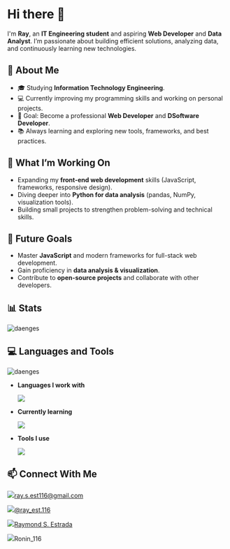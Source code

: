 # Hi there 👋

I'm **Ray**, an **IT Engineering student** and aspiring **Web Developer** and **Data Analyst**. I’m passionate about building efficient solutions, analyzing data, and continuously learning new technologies.

## 🌟 About Me

* 🎓 Studying **Information Technology Engineering**.
* 💻 Currently improving my programming skills and working on personal projects.
* 🎯 Goal: Become a professional **Web Developer** and **DSoftware Developer**.
* 📚 Always learning and exploring new tools, frameworks, and best practices.

## 🚀 What I’m Working On

* Expanding my **front-end web development** skills (JavaScript, frameworks, responsive design).
* Diving deeper into **Python for data analysis** (pandas, NumPy, visualization tools).
* Building small projects to strengthen problem-solving and technical skills.

## 📌 Future Goals

* Master **JavaScript** and modern frameworks for full-stack web development.
* Gain proficiency in **data analysis & visualization**.
* Contribute to **open-source projects** and collaborate with other developers.

## 📊 Stats
<p> <img src="https://github-readme-stats.vercel.app/api?username=RaySEst116&show_icons=true&theme=dracula&cache_seconds=1800&locale=en" alt=daenges /> </p>

## 💻 Languages and Tools
<p> <img src="https://github-readme-stats.vercel.app/api/top-langs?username=RaySEst116&show_icons=true&theme=dracula&locale=en&layout=compact" alt="daenges" /></p>

* **Languages I work with**
  <p><img src="https://skillicons.dev/icons?i=cpp,java,py,html,css" /></p>
* **Currently learning**
  <p><img src="https://skillicons.dev/icons?i=javascript,nodejs,react,vue" /></p>
* **Tools I use**
  <p><img src="https://skillicons.dev/icons?i=git,github,gitlab,vscode,idea,mysql" /></p>

## 📫 Connect With Me
<p><a href="mailto:ray.s.est116@gmail.com"><img src="https://skillicons.dev/icons?i=gmail" />ray.s.est116@gmail.com</a></p>
<p><a href="https://www.instagram.com/ray_est.116"><img src="https://skillicons.dev/icons?i=instagram" />@ray_est.116</a></p>
<p><a href="https://www.linkedin.com/in/ray-s-estrada-212a82363"><img src="https://skillicons.dev/icons?i=linkedin" />Raymond S. Estrada</a></p>
<p><a href="https://discord.com/users/Ronin_116"></a><img src="https://skillicons.dev/icons?i=discord" />Ronin_116</p>

